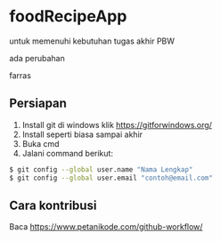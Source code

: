 # foodRecipeApp
untuk memenuhi kebutuhan tugas akhir PBW

ada perubahan

farras

## Persiapan
1. Install git di windows klik https://gitforwindows.org/
2. Install seperti biasa sampai akhir
3. Buka cmd
4. Jalani command berikut:
```bash
$ git config --global user.name "Nama Lengkap"
$ git config --global user.email "contoh@email.com"
```

## Cara kontribusi
Baca https://www.petanikode.com/github-workflow/
